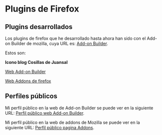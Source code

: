 # Plugins de Firefox

## Plugins desarrollados

Los plugins de firefox que he desarrollado hasta ahora han sido con el Add-on Builder de mozilla, cuya URL es: [Add-on Builder](http://builder.addons.mozilla.org/).

Estos son:

**Icono blog Cosillas de Juansal**

[Web Add-on Builder](https://builder.addons.mozilla.org/package/312/latest/)

[Web Addons de firefox](https://addons.mozilla.org/en-US/firefox/addon/icono-blog-cosillas-de-juan/)


## Perfiles públicos

Mi perfil público en la web de Add-on Builder se puede ver en la siguiente URL: [Perfil público web Add-on Builder](https://builder.addons.mozilla.org/user/96159/).

Mi perfil público en la web de addons de Mozilla se puede ver en la siguiente URL: [Perfil público pagina Addons](https://addons.mozilla.org/en-US/firefox/user/96159/).

